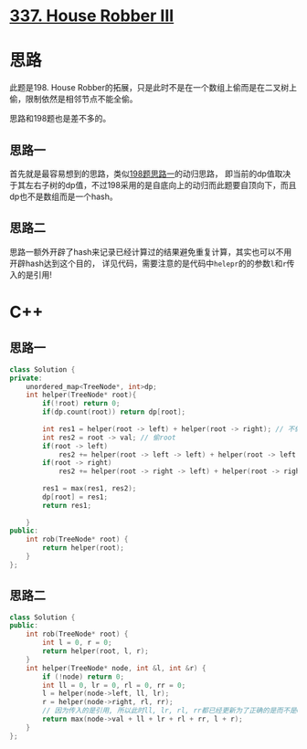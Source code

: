 # [337. House Robber III](https://leetcode.com/problems/house-robber-iii/)

# 思路
此题是198. House Robber的拓展，只是此时不是在一个数组上偷而是在二叉树上偷，限制依然是相邻节点不能全偷。

思路和198题也是差不多的。

## 思路一
首先就是最容易想到的思路，类似[198题思路一](https://github.com/ShusenTang/LeetCode/blob/master/solutions/198.%20House%20Robber.md)的动归思路，
即当前的dp值取决于其左右子树的dp值，不过198采用的是自底向上的动归而此题要自顶向下，而且dp也不是数组而是一个hash。

## 思路二
思路一额外开辟了hash来记录已经计算过的结果避免重复计算，其实也可以不用开辟hash达到这个目的，
详见代码，需要注意的是代码中`helepr`的的参数`l`和`r`传入的是引用!


# C++
## 思路一
``` C++
class Solution {
private:
    unordered_map<TreeNode*, int>dp;
    int helper(TreeNode* root){
        if(!root) return 0;
        if(dp.count(root)) return dp[root];
        
        int res1 = helper(root -> left) + helper(root -> right); // 不偷root
        int res2 = root -> val; // 偷root
        if(root -> left) 
            res2 += helper(root -> left -> left) + helper(root -> left -> right);
        if(root -> right) 
            res2 += helper(root -> right -> left) + helper(root -> right -> right);
        
        res1 = max(res1, res2);
        dp[root] = res1;
        return res1;
        
    }
public:
    int rob(TreeNode* root) {
        return helper(root);
    }
};
```

## 思路二
``` C++
class Solution {
public:
    int rob(TreeNode* root) {
        int l = 0, r = 0;
        return helper(root, l, r);
    }
    int helper(TreeNode* node, int &l, int &r) {
        if (!node) return 0;
        int ll = 0, lr = 0, rl = 0, rr = 0;
        l = helper(node->left, ll, lr);
        r = helper(node->right, rl, rr);
        // 因为传入的是引用, 所以此时ll, lr, rl, rr都已经更新为了正确的是而不是0
        return max(node->val + ll + lr + rl + rr, l + r);
    }
};
```
